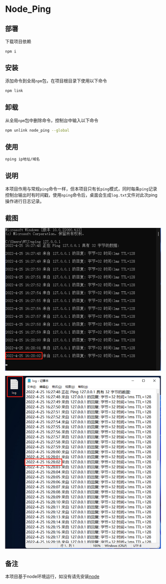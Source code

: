 # Node_Ping

## 部署

下载项目依赖

```
npm i
```

## 安装

添加命令到全局`npm`包，在项目根目录下使用以下命令

```bash
npm link
```

## 卸载

从全局`npm`包中删除命令，控制台中输入以下命令

```bash
npm unlink node_ping --global
```

## 使用

```bash
nping ip地址/域名
```

## 说明

本项目作用与常规`ping`命令一样，但本项目只有长`ping`模式，同时每条`ping`记录控制台输出时有时间戳，使用`nping`命令后，桌面会生成`log.txt`文件对此次ping操作进行日志记录。

## 截图

![img1](./images/img1.jpg)

![img2](./images/img2.jpg)

## 备注

本项目基于node环境运行，如没有请先安装[node](https://nodejs.org/en/)

